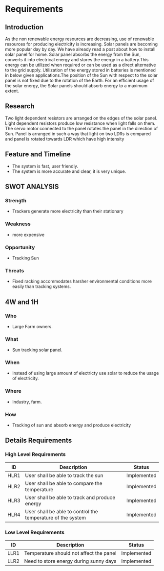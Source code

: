 # Requirements

## Introduction
As the non renewable energy resources are decreasing, use of renewable resources for producing electricity is increasing. Solar panels are becoming more popular day by day. We have already read a post about how to install solar panel for home. Solar panel absorbs the energy from the Sun, converts it into electrical energy and stores the energy in a battery.This energy can be utilized when required or can be used as a direct alternative to the grid supply. Utilization of the energy stored in batteries is mentioned in below given applications.The position of the Sun with respect to the solar panel is not fixed due to the rotation of the Earth. For an efficient usage of the solar energy, the Solar panels should absorb energy to a maximum extent.

## Research
Two light dependent resistors are arranged on the edges of the solar panel. Light dependent resistors produce low resistance when light falls on them. The servo motor connected to the panel rotates the panel in the direction of Sun. Panel is arranged in such a way that light on two LDRs is compared and panel is rotated towards LDR which have high intensity

## Feature and Timeline

-   The system is fast, user friendly.
-   The system is more accurate and clear, it is very unique.

## SWOT ANALYSIS

### Strength

-   Trackers generate more electricity than their stationary

### Weakness

-   more expensive

### Opportunity

-   Tracking Sun

### Threats

-   Fixed racking accommodates harsher environmental conditions more easily than tracking systems.

## 4W and 1H

### Who

-   Large Farm owners.

### What

-   Sun tracking solar panel.

### When

-   Instead of using large amount of electricty use solar to reduce the usage of electricity.

### Where

-   Industry, farm.

### How

-   Tracking of sun and absorb energy and produce electricity

## Details Requirements
### High Level Requirements
| **ID** | **Description** | **Status** |
| --- | --- | --- |
| HLR1 | User shall be able to track the sun | Implemented |
| HLR2 | User shall be able to compare the temperature | Implemented |
| HLR3 | User shall be able to track and produce energy | Implemented |
| HLR4 | User shall be able to control the temperature of the system | Implemented |

### Low Level Requirements
| **ID** | **Description** | **Status** |
| --- | --- | --- |
| LLR1 | Temperature should not affect the panel | Implemented |
| LLR2 | Need to store energy during sunny days | Implemented |

